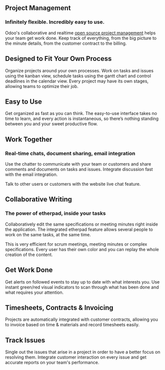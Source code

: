 Project Management
------------------

### Infinitely flexible. Incredibly easy to use.


Odoo's collaborative and realtime <a href="https://www.filesdna.com/app/project">open source project management</a>
helps your team get work done. Keep track of everything, from the big picture
to the minute details, from the customer contract to the billing.

Designed to Fit Your Own Process
--------------------------------

Organize projects around your own processes. Work on tasks and issues using the
kanban view, schedule tasks using the gantt chart and control deadlines in the
calendar view. Every project may have its own stages, allowing teams to
optimize their job.

Easy to Use
-----------

Get organized as fast as you can think. The easy-to-use interface takes no time
to learn, and every action is instantaneous, so there’s nothing standing
between you and your sweet productive flow.

Work Together
-------------

### Real-time chats, document sharing, email integration

Use the chatter to communicate with your team or customers and share comments
and documents on tasks and issues. Integrate discussion fast with the email
integration.

Talk to other users or customers with the website live chat feature.

Collaborative Writing
---------------------

### The power of etherpad, inside your tasks

Collaboratively edit the same specifications or meeting minutes right inside
the application. The integrated etherpad feature allows several people to
work on the same tasks, at the same time.

This is very efficient for scrum meetings, meeting minutes or complex
specifications. Every user has their own color and you can replay the whole
creation of the content.

Get Work Done
-------------

Get alerts on followed events to stay up to date with what interests you. Use
instant green/red visual indicators to scan through what has been done and what
requires your attention.

Timesheets, Contracts & Invoicing
---------------------------------

Projects are automatically integrated with customer contracts, allowing you to
invoice based on time & materials and record timesheets easily.

Track Issues
------------

Single out the issues that arise in a project in order to have a better focus
on resolving them. Integrate customer interaction on every issue and get
accurate reports on your team's performance.

